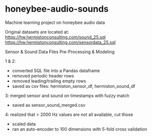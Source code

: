# honeybee-audio-sounds
Machine learning project on honeybee audio data

Original datasets are located at:
https://hw.hermistonconsulting.com/sound_25.sql
https://hw.hermistonconsulting.com/sensordata_25.sql

Sensor & Sound Data Files Pre-Processing & Modeling

1 & 2:
- converted SQL file into a Pandas dataframe
- removed periodic header rows
- removed leading/trailing empty rows
- saved as csv files: hermiston_sensor_df, hermiston_sound_df

3: merged sensor and sound on timestamps with fuzzy match
- saved as sensor_sound_merged.csv

4: realized that > 2000 Hz values are not all available, cut those
- scaled data
- ran an auto-encoder to 100 dimensions with 5-fold cross validation
